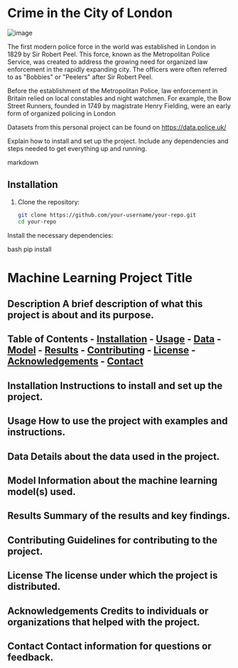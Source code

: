 # Crime in the City of London

![image](https://github.com/user-attachments/assets/c93255df-5b80-4766-936b-025ef786f677)

The first modern police force in the world was established in London in 1829 by Sir Robert Peel. This force, known as the Metropolitan Police Service, was created to address the growing need for organized law enforcement in the rapidly expanding city. The officers were often referred to as "Bobbies" or "Peelers" after Sir Robert Peel.

Before the establishment of the Metropolitan Police, law enforcement in Britain relied on local constables and night watchmen. For example, the Bow Street Runners, founded in 1749 by magistrate Henry Fielding, were an early form of organized policing in London


Datasets from this personal project can be found on https://data.police.uk/


Explain how to install and set up the project. Include any dependencies and steps needed to get everything up and running.

markdown
## Installation
1. Clone the repository:
   ```bash
   git clone https://github.com/your-username/your-repo.git
   cd your-repo
Install the necessary dependencies:

bash
pip install 




# Machine Learning Project Title 
## Description A brief description of what this project is about and its purpose. 

## Table of Contents - [Installation](#installation) - [Usage](#usage) - [Data](#data) - [Model](#model) - [Results](#results) - [Contributing](#contributing) - [License](#license) - [Acknowledgements](#acknowledgements) - [Contact](#contact) 


## Installation Instructions to install and set up the project. 
## Usage How to use the project with examples and instructions. 
## Data Details about the data used in the project. 
## Model Information about the machine learning model(s) used. 
## Results Summary of the results and key findings. 
## Contributing Guidelines for contributing to the project. 
## License The license under which the project is distributed. 
## Acknowledgements Credits to individuals or organizations that helped with the project. 
## Contact Contact information for questions or feedback.





